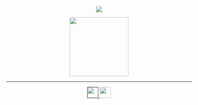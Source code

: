 <h1 align="center"></h1>
<p align="center">
  <img src="https://i.pinimg.com/originals/7b/6d/ef/7b6def1234d467fcc28e77c9cc7e3eda.gif">
</p>

<div align="center">
  

 
</div>

<div align="center">
  <img height="160em" src="https://res.cloudinary.com/momentum-media-group-pty-ltd/image/upload/c_fill,q_auto:best,f_auto,e_unsharp_mask:80,w_828,h_400/Cyber%20Security%2Fwhite-hat-hacker-csc_oxqe7b" />

</div>

---
<div>
  <p align="center">
    <a href=>
      <img height="30em" src="" />
    </a>
    <a href="https://tryhackme.com/p/GaahZanelato">
      <img height="30em" src="">
    </a>
  </p>
</div> 


</p>
